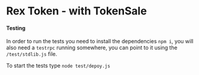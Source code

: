Rex Token - with TokenSale
==========================

#### Testing
In order to run the tests you need to install the dependencies `npm i`, you will also need a `testrpc` running somewhere, you can point to it using the `/test/stdlib.js` file.

To start the tests type `node test/depoy.js`